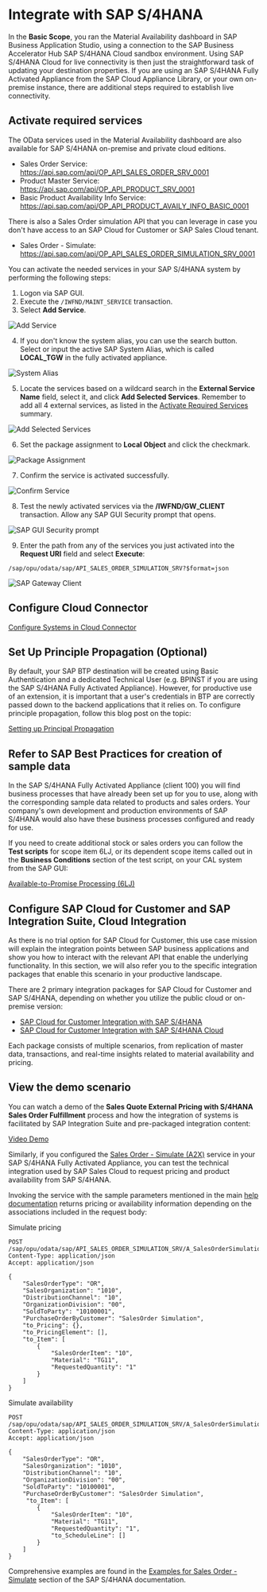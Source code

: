 # Integrate with SAP S/4HANA

In the **Basic Scope**, you ran the Material Availability dashboard in SAP Business Application Studio, using a connection to the SAP Business Accelerator Hub SAP S/4HANA Cloud sandbox environment. Using SAP S/4HANA Cloud for live connectivity is then just the straightforward task of updating your destination properties. If you are using an SAP S/4HANA Fully Activated Appliance from the SAP Cloud Appliance Library, or your own on-premise instance, there are additional steps required to establish live connectivity. 

## Activate required services

The OData services used in the Material Availability dashboard are also available for SAP S/4HANA on-premise and private cloud editions. 

- Sales Order Service: https://api.sap.com/api/OP_API_SALES_ORDER_SRV_0001
- Product Master Service: https://api.sap.com/api/OP_API_PRODUCT_SRV_0001
- Basic Product Availability Info Service: https://api.sap.com/api/OP_API_PRODUCT_AVAILY_INFO_BASIC_0001

There is also a Sales Order simulation API that you can leverage in case you don't have access to an SAP Cloud for Customer or SAP Sales Cloud tenant.

- Sales Order - Simulate: https://api.sap.com/api/OP_API_SALES_ORDER_SIMULATION_SRV_0001

You can activate the needed services in your SAP S/4HANA system by performing the following steps:

1. Logon via SAP GUI.
2. Execute the ```/IWFND/MAINT_SERVICE``` transaction.
3. Select **Add Service**.

![Add Service](images/add-service.png)

4. If you don't know the system alias, you can use the search button. Select or input the active SAP System Alias, which is called **LOCAL_TGW** in the fully activated appliance.

![System Alias](images/system-alias.png)

5. Locate the services based on a wildcard search in the **External Service Name** field, select it, and click **Add Selected Services**. Remember to add all 4 external services, as listed in the [Activate Required Services](./README.md#activate-required-services) summary.

![Add Selected Services](images/add-selected-services.png)

6. Set the package assignment to **Local Object** and click the checkmark.

![Package Assignment](images/local-object.png)

7. Confirm the service is activated successfully.

![Confirm Service](images/service-confirmation.png)

8. Test the newly activated services via the **/IWFND/GW_CLIENT** transaction. Allow any SAP GUI Security prompt that opens.

![SAP GUI Security prompt](images/local-directory-write.png)

9. Enter the path from any of the services you just activated into the **Request URI** field and select **Execute**:

```/sap/opu/odata/sap/API_SALES_ORDER_SIMULATION_SRV?$format=json```

![SAP Gateway Client](images/gateway-client.png)

## Configure Cloud Connector

[Configure Systems in Cloud Connector](https://developers.sap.com/tutorials/btp-app-ext-service-cloud-connector.html)

## Set Up Principle Propagation (Optional)

By default, your SAP BTP destination will be created using Basic Authentication and a dedicated Technical User (e.g. BPINST if you are using the SAP S/4HANA Fully Activated Appliance). However, for productive use of an extension, it is important that a user's credentials in BTP are correctly passed down to the backend applications that it relies on. To configure principle propagation, follow this blog post on the topic:

[Setting up Principal Propagation](https://blogs.sap.com/2021/09/06/setting-up-principal-propagation/)

## Refer to SAP Best Practices for creation of sample data

In the SAP S/4HANA Fully Activated Appliance (client 100) you will find business processes that have already been set up for you to use, along with the corresponding sample data related to products and sales orders. Your company's own development and production environments of SAP S/4HANA would also have these business processes configured and ready for use.

If you need to create additional stock or sales orders you can follow the **Test scripts** for scope item 6LJ, or its dependent scope items called out in the **Business Conditions** section of the test script, on your CAL system from the SAP GUI:

[Available-to-Promise Processing (6LJ)](https://me.sap.com/processnavigator/SolP/6LJ)

## Configure SAP Cloud for Customer and SAP Integration Suite, Cloud Integration

As there is no trial option for SAP Cloud for Customer, this use case mission will explain the integration points between SAP business applications and show you how to interact with the relevant API that enable the underlying functionality. In this section, we will also refer you to the specific integration packages that enable this scenario in your productive landscape.

There are 2 primary integration packages for SAP Cloud for Customer and SAP S/4HANA, depending on whether you utilize the public cloud or on-premise version:

- [SAP Cloud for Customer Integration with SAP S/4HANA](https://api.sap.com/package/SAPHybrisCloudforCustomerIntegrationwithSAPS4HANA/overview)
- [SAP Cloud for Customer Integration with SAP S/4HANA Cloud](https://api.sap.com/package/SAPHybrisCloudforCustomerIntegrationwithSAPS4HANACloud/overview)

Each package consists of multiple scenarios, from replication of master data, transactions, and real-time insights related to material availability and pricing.

## View the demo scenario

You can watch a demo of the **Sales Quote External Pricing with S/4HANA Sales Order Fulfillment** process and how the integration of systems is facilitated by SAP Integration Suite and pre-packaged integration content:

[Video Demo](https://sapvideoa35699dc5.hana.ondemand.com/?entry_id=1_y9e8buvc)

Similarly, if you configured the [Sales Order - Simulate (A2X)](https://api.sap.com/api/API_SALES_ORDER_SIMULATION_SRV) service in your SAP S/4HANA Fully Activated Appliance, you can test the technical integration used by SAP Sales Cloud to request pricing and product availability from SAP S/4HANA.
 
Invoking the service with the sample parameters mentioned in the main [help documentation](https://help.sap.com/docs/SAP_S4HANA_CLOUD/03c04db2a7434731b7fe21dca77440da/b64937ce2692427594ee794ad033b8b3.html?locale=en-US) returns pricing or availability information depending on the associations included in the request body:

Simulate pricing
```
POST /sap/opu/odata/sap/API_SALES_ORDER_SIMULATION_SRV/A_SalesOrderSimulation
Content-Type: application/json
Accept: application/json

{
    "SalesOrderType": "OR",
    "SalesOrganization": "1010",
    "DistributionChannel": "10",
    "OrganizationDivision": "00",
    "SoldToParty": "10100001",
    "PurchaseOrderByCustomer": "SalesOrder Simulation",
    "to_Pricing": {},
    "to_PricingElement": [],
    "to_Item": [
        {
            "SalesOrderItem": "10",
            "Material": "TG11",
            "RequestedQuantity": "1"
        }
    ]
}
```

Simulate availability
```
POST /sap/opu/odata/sap/API_SALES_ORDER_SIMULATION_SRV/A_SalesOrderSimulation
Content-Type: application/json
Accept: application/json

{
    "SalesOrderType": "OR",
    "SalesOrganization": "1010",
    "DistributionChannel": "10",
    "OrganizationDivision": "00",
    "SoldToParty": "10100001",
    "PurchaseOrderByCustomer": "SalesOrder Simulation",
     "to_Item": [
        {
            "SalesOrderItem": "10",
            "Material": "TG11",
            "RequestedQuantity": "1",
            "to_ScheduleLine": []
        }
    ]
}
```

Comprehensive examples are found in the [Examples for Sales Order - Simulate](https://help.sap.com/docs/SAP_S4HANA_CLOUD/03c04db2a7434731b7fe21dca77440da/356340f1cd584bb899a5260115d24f13.html?locale=en-US) section of the SAP S/4HANA documentation.

